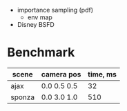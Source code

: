 - importance sampling (pdf)
    - env map
- Disney BSFD

# Benchmark
| scene     | camera pos  | time, ms |
|-----------|-------------|----------|
| ajax      | 0.0 0.5 0.5 | 32       |
| sponza    | 0.0 3.0 1.0 | 510      |
